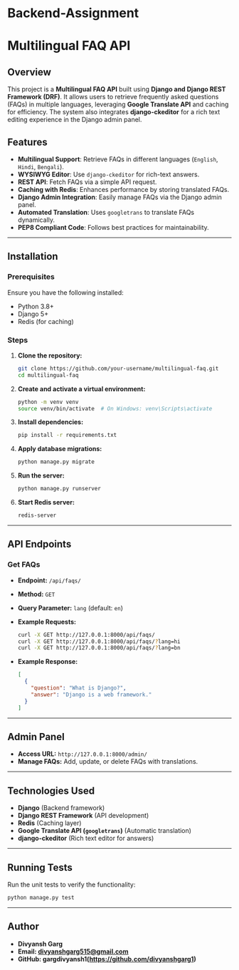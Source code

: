 ﻿# Backend-Assignment

# Multilingual FAQ API

## Overview
This project is a **Multilingual FAQ API** built using **Django and Django REST Framework (DRF)**. It allows users to retrieve frequently asked questions (FAQs) in multiple languages, leveraging **Google Translate API** and caching for efficiency. The system also integrates **django-ckeditor** for a rich text editing experience in the Django admin panel.

## Features
- **Multilingual Support**: Retrieve FAQs in different languages (`English`, `Hindi`, `Bengali`).
- **WYSIWYG Editor**: Use `django-ckeditor` for rich-text answers.
- **REST API**: Fetch FAQs via a simple API request.
- **Caching with Redis**: Enhances performance by storing translated FAQs.
- **Django Admin Integration**: Easily manage FAQs via the Django admin panel.
- **Automated Translation**: Uses `googletrans` to translate FAQs dynamically.
- **PEP8 Compliant Code**: Follows best practices for maintainability.

---

## Installation
### Prerequisites
Ensure you have the following installed:
- Python 3.8+
- Django 5+
- Redis (for caching)

### Steps
1. **Clone the repository:**
   ```bash
   git clone https://github.com/your-username/multilingual-faq.git
   cd multilingual-faq
   ```

2. **Create and activate a virtual environment:**
   ```bash
   python -m venv venv
   source venv/bin/activate  # On Windows: venv\Scripts\activate
   ```

3. **Install dependencies:**
   ```bash
   pip install -r requirements.txt
   ```

4. **Apply database migrations:**
   ```bash
   python manage.py migrate
   ```

5. **Run the server:**
   ```bash
   python manage.py runserver
   ```

6. **Start Redis server:**
   ```bash
   redis-server
   ```

---

## API Endpoints
### Get FAQs
- **Endpoint:** `/api/faqs/`
- **Method:** `GET`
- **Query Parameter:** `lang` (default: `en`)
- **Example Requests:**
  ```bash
  curl -X GET http://127.0.0.1:8000/api/faqs/
  curl -X GET http://127.0.0.1:8000/api/faqs/?lang=hi
  curl -X GET http://127.0.0.1:8000/api/faqs/?lang=bn
  ```

- **Example Response:**
  ```json
  [
    {
      "question": "What is Django?",
      "answer": "Django is a web framework."
    }
  ]
  ```

---

## Admin Panel
- **Access URL:** `http://127.0.0.1:8000/admin/`
- **Manage FAQs:** Add, update, or delete FAQs with translations.

---

## Technologies Used
- **Django** (Backend framework)
- **Django REST Framework** (API development)
- **Redis** (Caching layer)
- **Google Translate API (`googletrans`)** (Automatic translation)
- **django-ckeditor** (Rich text editor for answers)

---

## Running Tests
Run the unit tests to verify the functionality:
```bash
python manage.py test
```

---

## Author
- **Divyansh Garg**
- **Email: divyanshgarg515@gmail.com**
- **GitHub: gargdivyansh1(https://github.com/divyanshgarg1)**
